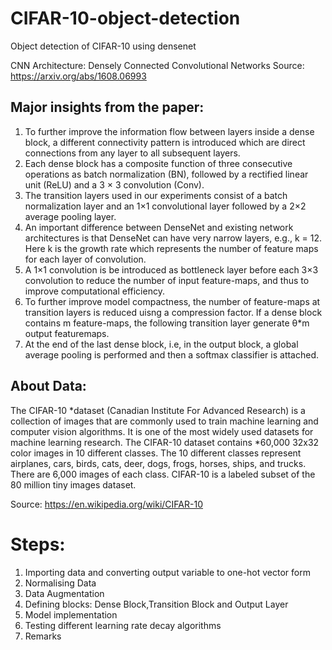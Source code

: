 # CIFAR-10-object-detection
Object detection of CIFAR-10 using densenet

CNN Architecture: Densely Connected Convolutional Networks
Source: https://arxiv.org/abs/1608.06993

## Major insights from the paper:
1. To further improve the information flow between layers inside a dense block, a different connectivity pattern is introduced which are direct connections from any layer to all subsequent layers.
2. Each dense block has a composite function of three consecutive operations as batch normalization (BN), followed by a rectified linear unit (ReLU) and a 3 × 3 convolution (Conv).
3. The transition layers used in our experiments consist of a batch normalization layer and an 1×1 convolutional layer followed by a 2×2 average pooling layer.
4. An important difference between DenseNet and existing network architectures is that DenseNet can have very narrow layers, e.g., k = 12. Here k is the growth rate which represents the number of feature maps for each layer of convolution.
5. A 1×1 convolution is be introduced as bottleneck layer before each 3×3 convolution to reduce the number of input feature-maps, and thus to improve computational efficiency.
6. To further improve model compactness, the number of feature-maps at transition layers is reduced uisng a compression factor. If a dense block contains m feature-maps, the following transition layer generate θ*m output featuremaps.
7. At the end of the last dense block, i.e, in the output block, a global average pooling is performed and then a softmax classifier is attached.

## About Data:
The CIFAR-10 *dataset (Canadian Institute For Advanced Research) is a collection of images that are commonly used to train machine learning and computer vision algorithms. It is one of the most widely used datasets for machine learning research. The CIFAR-10 dataset contains *60,000 32x32 color images in 10 different classes. The 10 different classes represent airplanes, cars, birds, cats, deer, dogs, frogs, horses, ships, and trucks. There are 6,000 images of each class. CIFAR-10 is a labeled subset of the 80 million tiny images dataset.

Source: https://en.wikipedia.org/wiki/CIFAR-10

# Steps:
1. Importing data and converting output variable to one-hot vector form
2. Normalising Data
3. Data Augmentation
4. Defining blocks: Dense Block,Transition Block and Output Layer
5. Model implementation
6. Testing different learning rate decay algorithms
7. Remarks
